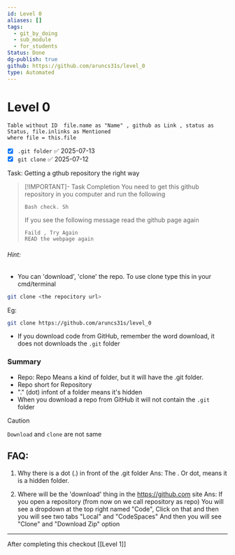 ```yaml
---
id: Level 0
aliases: []
tags:
  - git_by_doing
  - sub_module
  - for_students
Status: Done
dg-publish: true
github: https://github.com/aruncs31s/level_0
type: Automated
---
```


# Level 0

```dataview
Table without ID  file.name as "Name" , github as Link , status as Status, file.inlinks as Mentioned
where file = this.file
```

- [x] `.git folder` ✅ 2025-07-13
- [x] `git clone` ✅ 2025-07-12

Task: Getting a gthub repository the right way

> [!IMPORTANT]- Task Completion
> You need to get this github repository in you computer and run the following
>
> ```bash
> Bash check. Sh
> ```
>
> If you see the following message read the github page again
>
> ```
> Faild , Try Again
> READ the webpage again
> ```

###### Hint:

- You can 'download', 'clone' the repo.
  To use clone type this in your cmd/terminal

```bash
git clone <the repocitory url>
```

Eg:

```bash
git clone https://github.com/aruncs31s/level_0
```

- If you download code from GitHub, remember the word download, it does not downloads the `.git` folder

###

### Summary

- Repo: Repo Means a kind of folder, but it will have the .git folder.
- Repo short for Repository
- "." (dot) infont of a folder means it's hidden
- When you download a repo from GitHub it will not contain the `.git` folder

> [!CAUTION]
> `Download` and `clone` are not same

## FAQ:

1. Why there is a dot (.) in front of the .git folder
   Ans: The . Or dot, means it is a hidden folder.

2. Where will be the 'download' thing in the https://github.com site
   Ans: If you open a repository (from now on we call repository as repo)
   You will see a dropdown at the top right named "Code",
   Click on that and then you will see two tabs "Local" and "CodeSpaces"
   And then you will see "Clone" and "Download Zip" option

---

After completing this checkout [[Level 1]]
